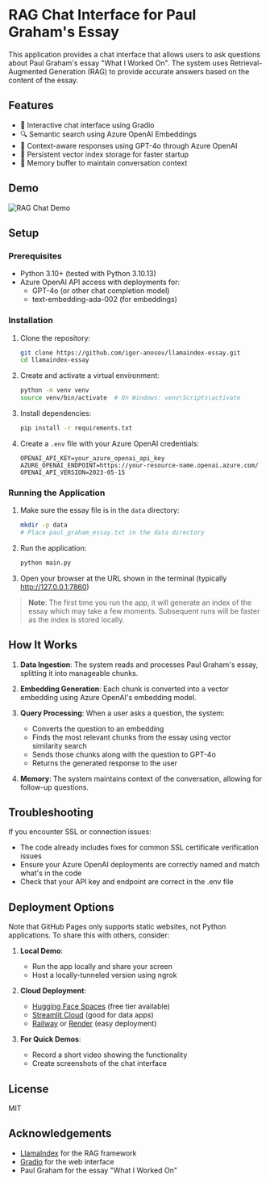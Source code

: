 # RAG Chat Interface for Paul Graham's Essay

This application provides a chat interface that allows users to ask questions about Paul Graham's essay "What I Worked On". The system uses Retrieval-Augmented Generation (RAG) to provide accurate answers based on the content of the essay.

## Features

- 💬 Interactive chat interface using Gradio
- 🔍 Semantic search using Azure OpenAI Embeddings
- 🤖 Context-aware responses using GPT-4o through Azure OpenAI
- 📝 Persistent vector index storage for faster startup
- 🧠 Memory buffer to maintain conversation context

## Demo

![RAG Chat Demo](https://github.com/igor-anosov/llamaindex-essay/raw/main/assets/demo.gif)

## Setup

### Prerequisites

- Python 3.10+ (tested with Python 3.10.13)
- Azure OpenAI API access with deployments for:
  - GPT-4o (or other chat completion model)
  - text-embedding-ada-002 (for embeddings)

### Installation

1. Clone the repository:

   ```bash
   git clone https://github.com/igor-anosov/llamaindex-essay.git
   cd llamaindex-essay
   ```

2. Create and activate a virtual environment:

   ```bash
   python -m venv venv
   source venv/bin/activate  # On Windows: venv\Scripts\activate
   ```

3. Install dependencies:

   ```bash
   pip install -r requirements.txt
   ```

4. Create a `.env` file with your Azure OpenAI credentials:
   ```
   OPENAI_API_KEY=your_azure_openai_api_key
   AZURE_OPENAI_ENDPOINT=https://your-resource-name.openai.azure.com/
   OPENAI_API_VERSION=2023-05-15
   ```

### Running the Application

1. Make sure the essay file is in the `data` directory:

   ```bash
   mkdir -p data
   # Place paul_graham_essay.txt in the data directory
   ```

2. Run the application:

   ```bash
   python main.py
   ```

3. Open your browser at the URL shown in the terminal (typically http://127.0.0.1:7860)

> **Note**: The first time you run the app, it will generate an index of the essay which may take a few moments. Subsequent runs will be faster as the index is stored locally.

## How It Works

1. **Data Ingestion**: The system reads and processes Paul Graham's essay, splitting it into manageable chunks.

2. **Embedding Generation**: Each chunk is converted into a vector embedding using Azure OpenAI's embedding model.

3. **Query Processing**: When a user asks a question, the system:

   - Converts the question to an embedding
   - Finds the most relevant chunks from the essay using vector similarity search
   - Sends those chunks along with the question to GPT-4o
   - Returns the generated response to the user

4. **Memory**: The system maintains context of the conversation, allowing for follow-up questions.

## Troubleshooting

If you encounter SSL or connection issues:

- The code already includes fixes for common SSL certificate verification issues
- Ensure your Azure OpenAI deployments are correctly named and match what's in the code
- Check that your API key and endpoint are correct in the .env file

## Deployment Options

Note that GitHub Pages only supports static websites, not Python applications. To share this with others, consider:

1. **Local Demo**:

   - Run the app locally and share your screen
   - Host a locally-tunneled version using ngrok

2. **Cloud Deployment**:

   - [Hugging Face Spaces](https://huggingface.co/spaces) (free tier available)
   - [Streamlit Cloud](https://streamlit.io/cloud) (good for data apps)
   - [Railway](https://railway.app) or [Render](https://render.com) (easy deployment)

3. **For Quick Demos**:
   - Record a short video showing the functionality
   - Create screenshots of the chat interface

## License

MIT

## Acknowledgements

- [LlamaIndex](https://www.llamaindex.ai/) for the RAG framework
- [Gradio](https://www.gradio.app/) for the web interface
- Paul Graham for the essay "What I Worked On"
